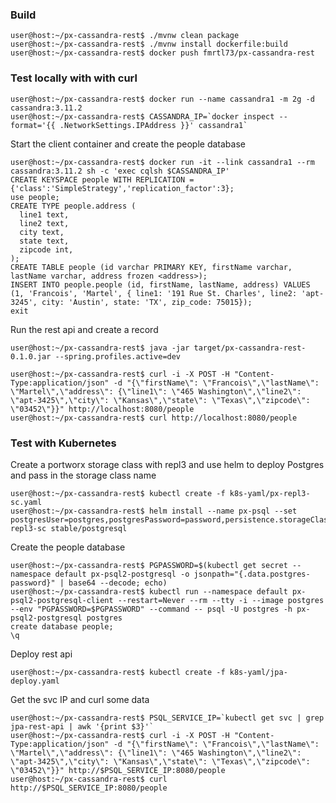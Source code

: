 ### Build
```console
user@host:~/px-cassandra-rest$ ./mvnw clean package
user@host:~/px-cassandra-rest$ ./mvnw install dockerfile:build
user@host:~/px-cassandra-rest$ docker push fmrtl73/px-cassandra-rest
```

### Test locally with with curl

```console
user@host:~/px-cassandra-rest$ docker run --name cassandra1 -m 2g -d cassandra:3.11.2
user@host:~/px-cassandra-rest$ CASSANDRA_IP=`docker inspect --format='{{ .NetworkSettings.IPAddress }}' cassandra1`
```

Start the client container and create the people database
```console
user@host:~/px-cassandra-rest$ docker run -it --link cassandra1 --rm cassandra:3.11.2 sh -c 'exec cqlsh $CASSANDRA_IP'
CREATE KEYSPACE people WITH REPLICATION = {'class':'SimpleStrategy','replication_factor':3};
use people;
CREATE TYPE people.address (
  line1 text,
  line2 text,
  city text,
  state text,
  zipcode int,
);
CREATE TABLE people (id varchar PRIMARY KEY, firstName varchar, lastName varchar, address frozen <address>);
INSERT INTO people.people (id, firstName, lastName, address) VALUES (1, 'Francois', 'Martel', { line1: '191 Rue St. Charles', line2: 'apt-3245', city: 'Austin', state: 'TX', zip_code: 75015});
exit
```

Run the rest api and create a record

```console
user@host:~/px-cassandra-rest$ java -jar target/px-cassandra-rest-0.1.0.jar --spring.profiles.active=dev
```

```console
user@host:~/px-cassandra-rest$ curl -i -X POST -H "Content-Type:application/json" -d "{\"firstName\": \"Francois\",\"lastName\": \"Martel\",\"address\": {\"line1\": \"465 Washington\",\"line2\": \"apt-3425\",\"city\": \"Kansas\",\"state\": \"Texas\",\"zipcode\": \"03452\"}}" http://localhost:8080/people
user@host:~/px-cassandra-rest$ curl http://localhost:8080/people
```

### Test with Kubernetes

Create a portworx storage class with repl3 and use helm to deploy Postgres and pass in the storage class name

```console
user@host:~/px-cassandra-rest$ kubectl create -f k8s-yaml/px-repl3-sc.yaml
user@host:~/px-cassandra-rest$ helm install --name px-psql --set postgresUser=postgres,postgresPassword=password,persistence.storageClass=px-repl3-sc stable/postgresql
```

Create the people database
```console
user@host:~/px-cassandra-rest$ PGPASSWORD=$(kubectl get secret --namespace default px-psql2-postgresql -o jsonpath="{.data.postgres-password}" | base64 --decode; echo)
user@host:~/px-cassandra-rest$ kubectl run --namespace default px-psql2-postgresql-client --restart=Never --rm --tty -i --image postgres --env "PGPASSWORD=$PGPASSWORD" --command -- psql -U postgres -h px-psql2-postgresql postgres
create database people;
\q
```
Deploy rest api

```console
user@host:~/px-cassandra-rest$ kubectl create -f k8s-yaml/jpa-deploy.yaml
```

Get the svc IP and curl some data

```console
user@host:~/px-cassandra-rest$ PSQL_SERVICE_IP=`kubectl get svc | grep jpa-rest-api | awk '{print $3}'`
user@host:~/px-cassandra-rest$ curl -i -X POST -H "Content-Type:application/json" -d "{\"firstName\": \"Francois\",\"lastName\": \"Martel\",\"address\": {\"line1\": \"465 Washington\",\"line2\": \"apt-3425\",\"city\": \"Kansas\",\"state\": \"Texas\",\"zipcode\": \"03452\"}}" http://$PSQL_SERVICE_IP:8080/people
user@host:~/px-cassandra-rest$ curl http://$PSQL_SERVICE_IP:8080/people
```
